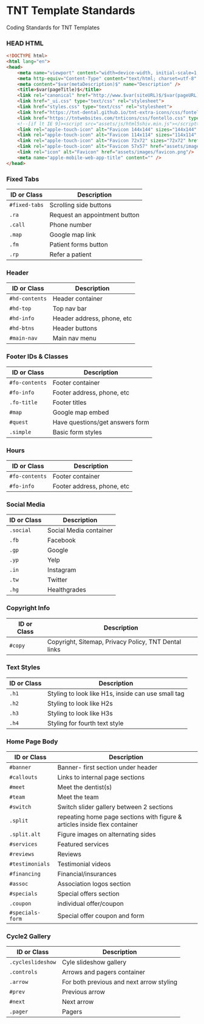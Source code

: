 # TNT Template Standards
Coding Standards for TNT Templates

### HEAD HTML

```html
<!DOCTYPE html>
<html lang="en">
<head>
	<meta name="viewport" content="width=device-width, initial-scale=1, maximum-scale=1, user-scalable=0" />				
	<meta http-equiv="Content-Type" content="text/html; charset=utf-8" />
	<meta content="$var(metaDescription)$" name="Description" />		
	<title>$var(pageTitle)$</title>
	<link rel="canonical" href="http://www.$var(siteURL)$/$var(pageURL)$.html" />	
	<link href="_ui.css" type="text/css" rel="stylesheet">	
	<link href="styles.css" type="text/css" rel="stylesheet">	
	<link href="https://tnt-dental.github.io/tnt-extra-icons/css/fontello.css" type="text/css" rel="stylesheet">
	<link href="https://tntwebsites.com/tnticons/css/fontello.css" type="text/css" rel="stylesheet">		
	<!--[if lt IE 9]><script src="assets/js/html5shiv.min.js"></script><![endif]-->		
	<link rel="apple-touch-icon" alt="Favicon 144x144" sizes="144x144" href="assets/images/apple-touch-icon-144.png"/>
	<link rel="apple-touch-icon" alt="Favicon 114x114" sizes="114x114" href="assets/images/apple-touch-icon-114.png"/>
	<link rel="apple-touch-icon" alt="Favicon 72x72" sizes="72x72" href="assets/images/apple-touch-icon-72.png"/>
	<link rel="apple-touch-icon" alt="Favicon 57x57" href="assets/images/apple-touch-icon-57.png"/>
	<link rel="icon" alt="Favicon" href="assets/images/favicon.png"/>			
	<meta name="apple-mobile-web-app-title" content="" />
</head>
```
### Fixed Tabs
| ID or Class | Description                    |
| ------------- | ------------------------------ |
| `#fixed-tabs` | Scrolling side buttons |
| `.ra`   | Request an appointment button |
| `.call` | Phone number |
| `.map`  | Google map link |
| `.fm`   | Patient forms button |
| `.rp`   | Refer a patient |

### Header
| ID or Class | Description                    |
| ------------- | ------------------------------ |
| `#hd-contents` | Header container |
| `#hd-top`    | Top nav bar |
| `#hd-info`   | Header address, phone, etc |
| `#hd-btns`   | Header buttons |
| `#main-nav`  | Main nav menu |

### Footer IDs & Classes
| ID or Class | Description                    |
| ------------- | ------------------------------ |
| `#fo-contents` | Footer container |
| `#fo-info`   | Footer address, phone, etc |
| `.fo-title`   | Footer titles |
| `#map`   | Google map embed |
| `#quest`   | Have questions/get answers form |
| `.simple`   | Basic form styles |

### Hours
| ID or Class | Description                    |
| ------------- | ------------------------------ |
| `#fo-contents` | Footer container |
| `#fo-info`   | Footer address, phone, etc |

### Social Media
| ID or Class | Description                    |
| ------------- | ------------------------------ |
| `.social` | Social Media container |
| `.fb`   | Facebook |
| `.gp`   | Google |
| `.yp`   | Yelp |
| `.in`   | Instagram |
| `.tw`   | Twitter |
| `.hg`   | Healthgrades |

### Copyright Info
| ID or Class | Description                    |
| ------------- | ------------------------------ |
| `#copy` | Copyright, Sitemap, Privacy Policy, TNT Dental links |

### Text Styles
| ID or Class | Description                    |
| ------------- | ------------------------------ |
| `.h1` | Styling to look like H1s, inside can use small tag |
| `.h2` | Styling to look like H2s |
| `.h3` | Styling to look like H3s |
| `.h4` | Styling for fourth text style  |


### Home Page Body
| ID or Class | Description                    |
| ------------- | ------------------------------ |
| `#banner` | Banner- first section under header |
| `#callouts` | Links to internal page sections |
| `#meet` | Meet the dentist(s) |
| `#team` | Meet the team |
| `#switch` | Switch slider gallery between 2 sections |
| `.split` | repeating home page sections with figure & articles inside flex container  |
| `.split.alt` | Figure images on alternating sides |
| `#services` | Featured services |
| `#reviews` | Reviews |
| `#testimonials` | Testimonial videos |
| `#financing` | Financial/insurances |
| `#assoc` | Association logos section |
| `#specials` | Special offers section |
| `.coupon` | individual offer/coupon |
| `#specials-form` | Special offer coupon and form |

### Cycle2 Gallery
| ID or Class | Description                    |
| ------------- | ------------------------------ |
| `.cycleslideshow` | Cyle slideshow gallery |
| `.controls` | Arrows and pagers container |
| `.arrow` | For both previous and next arrow styling |
| `#prev` | Previous arrow |
| `#next` | Next arrow |
| `.pager` | Pagers |


